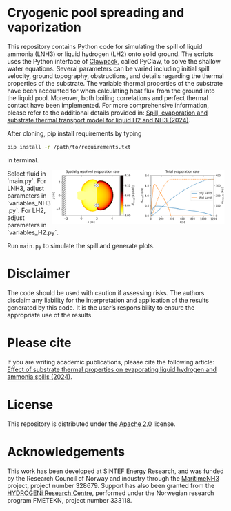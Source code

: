 # Cryogenic pool spreading and vaporization
This repository contains Python code for simulating the spill of liquid ammonia (LNH3) or liquid hydrogen (LH2) onto solid ground. 
The scripts uses the Python interface of [Clawpack](https://www.clawpack.org), called PyClaw, to solve the shallow water equations. 
Several parameters can be varied including initial spill velocity, ground topography, obstructions, and details 
regarding the thermal properties of the substrate. The variable thermal properties of the substrate have been accounted for when 
calculating heat flux from the ground into the liquid pool. Moreover, both boiling correlations and perfect thermal contact have 
been implemented. For more comprehensive information, please refer to the additional details provided in: 
[Spill, evaporation and substrate thermal transport model for liquid H2 and NH3 (2024)](ADD_LINK_TO_PUBLICATION.com).

After cloning, pip install requirements by typing 
```bash
pip install -r /path/to/requirements.txt
```
in terminal.



<p><img align="right" width="400" src="evaporation_rate.png"> Select fluid in `main.py`. For LNH3, adjust parameters in `variables_NH3.py`. For LH2, adjust parameters in `variables_H2.py`.

Run `main.py` to simulate the spill and generate plots.</p>


# Disclaimer
The code should be used with caution if assessing risks. The authors disclaim any liability for the interpretation and
application of the results generated by this code. It is the user’s responsibility to ensure the appropriate use of the results.

# Please cite
If you are writing academic publications, please cite the following article:<br />
[Effect of substrate thermal properties on evaporating liquid hydrogen and ammonia spills (2024)](ADD_LINK_TO_PUBLICATION.com).

# License 
This repository is distributed under the [Apache 2.0](https://github.com/martinspgronli/cryogenic_pool_spreading_and_vaporization/blob/c0fd9754d19ae548064d418f9687cf1bfe40c8d7/LICENSE-APACHE) license.

# Acknowledgements 
This work has been developed at SINTEF Energy Research, and was funded by the Research Council of Norway and industry through
the [MaritimeNH3](https://www.sintef.no/prosjekter/2021/maritimenh3/) project, project number 328679. Support has also been 
granted from the [HYDROGENi Research Centre](https://hydrogeni.no), performed under the Norwegian research program 
FMETEKN, project number 333118.
